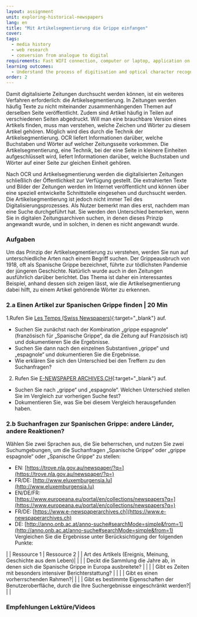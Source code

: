 ```yaml
---
layout: assignment
unit: exploring-historical-newspapers
lang: en
title: "Mit Artikelsegmentierung die Grippe einfangen"
cover:
tags:
  - media history
  - web research
  - conversion from analogue to digital
requirements: Fast WIFI connection, computer or laptop, application on laptop or computer to view video,
learning outcomes:
  - Understand the process of digitisation and optical character recognition 
order: 2
---
```

Damit digitalisierte Zeitungen durchsucht werden können, ist ein weiteres Verfahren erforderlich: die Artikelsegmentierung. In Zeitungen werden häufig Texte zu nicht miteinander zusammenhängenden Themen auf derselben Seite veröffentlicht. Zudem sind Artikel häufig in Teilen auf verschiedenen Seiten abgedruckt.  Will man eine brauchbare Version eines Artikels finden, muss man verstehen, welche Zeichen und Wörter zu diesem Artikel gehören. Möglich wird dies durch die Technik der Artikelsegmentierung. OCR liefert Informationen darüber, welche Buchstaben und Wörter auf welcher Zeitungsseite vorkommen. Die Artikelsegmentierung, eine Technik, bei der eine Seite in kleinere Einheiten aufgeschlüsselt wird, liefert Informationen darüber, welche Buchstaben und Wörter auf einer Seite zur gleichen Einheit gehören.

Nach OCR und Artikelsegmentierung werden die digitalisierten Zeitungen schließlich der Öffentlichkeit zur Verfügung gestellt. Die extrahierten Texte und Bilder der Zeitungen werden im Internet veröffentlicht und können über eine speziell entwickelte Schnittstelle eingesehen und durchsucht werden. Die Artikelsegmentierung ist jedoch nicht immer Teil des Digitalisierungsprozesses. Als Nutzer bemerkt man dies erst, nachdem man eine Suche durchgeführt hat.  Sie werden den Unterschied bemerken, wenn Sie in digitalen Zeitungsarchiven suchen, in denen dieses Prinzip angewandt wurde, und in solchen, in denen es nicht angewandt wurde.
  

<!-- more -->

<!-- briefing-student -->

### Aufgaben
<!-- section-contents -->
Um das Prinzip der Artikelsegmentierung zu verstehen, werden Sie nun auf unterschiedliche Arten nach einem Begriff suchen. Der Grippeausbruch von 1918, oft als Spanische Grippe bezeichnet, führte zur tödlichsten Pandemie der jüngeren Geschichte. Natürlich wurde auch in den Zeitungen ausführlich darüber berichtet. Das Thema ist daher ein interessantes Beispiel, anhand dessen sich zeigen lässt, wie die Artikelsegmentierung dabei hilft, zu einem Artikel gehörende Wörter zu erkennen.
<!-- section -->

### 2.a Einen Artikel zur Spanischen Grippe finden | 20 Min
<!-- section-contents -->

1.Rufen Sie [Les Temps (Swiss Newspapers)](https://www.letempsarchives.ch/){:target="_blank"} auf.

- Suchen Sie zunächst nach der Kombination „grippe espagnole“ (französisch für „Spanische Grippe“, da die Zeitung auf Französisch ist) und dokumentieren Sie die Ergebnisse.
- Suchen Sie dann nach den einzelnen Substantiven „grippe“ und „espagnole“ und dokumentieren Sie die Ergebnisse.
- Wie erklären Sie sich den Unterschied bei den Treffern zu den Suchanfragen?


2. Rufen Sie [E-NEWSPAPER ARCHIVES.CH](https://www.e-newspaperarchives.ch){:target="_blank"} auf.
- Suchen Sie nach „grippe“ und „espagnole“. Welchen Unterschied stellen Sie im Vergleich zur vorherigen Suche fest?
- Dokumentieren Sie, was Sie bei diesem Vergleich herausgefunden haben. 


<!-- section -->

### 2.b Suchanfragen zur Spanischen Grippe: andere Länder, andere Reaktionen? 
<!-- section-contents -->

Wählen Sie zwei Sprachen aus, die Sie beherrschen, und nutzen Sie zwei Suchumgebungen, um die Suchanfragen „Spanische Grippe“ oder „grippe espagnole“ oder „Spanische Grippe“ zu stellen:
- EN: [https://trove.nla.gov.au/newspaper/?q=](https://trove.nla.gov.au/newspaper/?q=) 
- FR/DE: [http://www.eluxemburgensia.lu](http://www.eluxemburgensia.lu) 
- EN/DE/FR: [https://www.europeana.eu/portal/en/collections/newspapers?q=](https://www.europeana.eu/portal/en/collections/newspapers?q=) 
- FR/DE: [https://www.e-newspaperarchives.ch](https://www.e-newspaperarchives.ch)  
- DE: [http://anno.onb.ac.at/anno-suche#searchMode=simple&from=1](http://anno.onb.ac.at/anno-suche#searchMode=simple&from=1)
Vergleichen Sie die Ergebnisse unter Berücksichtigung der folgenden Punkte:

| | Ressource 1 | Ressource 2 |
| Art des Artikels (Ereignis, Meinung, Geschichte aus dem Leben)| | |
| Deckt die Sammlung die Jahre ab, in denen sich die Spanische Grippe in Europa ausbreitete? |  |  |
| Gibt es Zeiten mit besonders intensiver Berichterstattung? |  |  | 
| Gibt es einen vorherrschenden Rahmen?|  |  |
| Gibt es bestimmte Eigenschaften der Benutzeroberfläche, durch die Ihre Suchergebnisse eingeschränkt werden?| |  |

<!-- section -->


### Empfehlungen Lektüre/Videos
<!-- section-contents -->

<!-- briefing-teacher --> 







